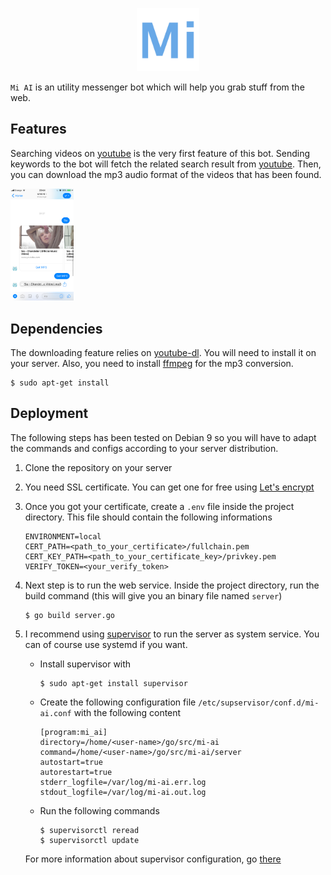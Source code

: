 <p align="center">
  <img src="logo.png" width="20%" border="0" alt="avo" />
  <br />
</p>

`Mi AI` is an utility messenger bot which will help you grab stuff from the web.

## Features
Searching videos on [youtube](https://www.youtube.com) is the very first feature of this bot. Sending keywords to the bot will fetch the related search result from [youtube](https://www.youtube.com). Then, you can download the mp3 audio format of the videos that has been found.

<p>
  <img src="screen-shot.png" width="20%" border="0" alt="avo" />
  <br />
</p>

## Dependencies
The downloading feature relies on [youtube-dl](https://github.com/rg3/youtube-dl/). You will need to install it on your server. Also, you need to install [ffmpeg](https://www.ostechnix.com/install-ffmpeg-linux/) for the mp3 conversion.
````
$ sudo apt-get install
````

## Deployment
The following steps has been tested on Debian 9 so you will have to adapt the commands and configs according to your server distribution.
1. Clone the repository on your server
2. You need SSL certificate. You can get one for free using [Let's encrypt](https://letsencrypt.org)
3. Once you got your certificate, create a `.env` file inside the project directory. This file should contain the following informations
    ````
    ENVIRONMENT=local
    CERT_PATH=<path_to_your_certificate>/fullchain.pem
    CERT_KEY_PATH=<path_to_your_certificate_key>/privkey.pem
    VERIFY_TOKEN=<your_verify_token>
    ````
4. Next step is to run the web service. Inside the project directory, run the build command (this will give you an binary file named `server`)
    ````
    $ go build server.go
    ````
5. I recommend using [supervisor](http://supervisord.org) to run the server as system service. You can of course use systemd if you want.

    * Install supervisor with
        ```
        $ sudo apt-get install supervisor
        ```

    * Create the following configuration file `/etc/supservisor/conf.d/mi-ai.conf` with the following content
    
        ```
        [program:mi_ai]
        directory=/home/<user-name>/go/src/mi-ai
        command=/home/<user-name>/go/src/mi-ai/server
        autostart=true
        autorestart=true
        stderr_logfile=/var/log/mi-ai.err.log
        stdout_logfile=/var/log/mi-ai.out.log
        ```
    
    * Run the following commands
        ```
        $ supervisorctl reread
        $ supervisorctl update
        ```
    
    For more information about supervisor configuration, go [there](https://www.digitalocean.com/community/tutorials/how-to-install-and-manage-supervisor-on-ubuntu-and-debian-vps)


